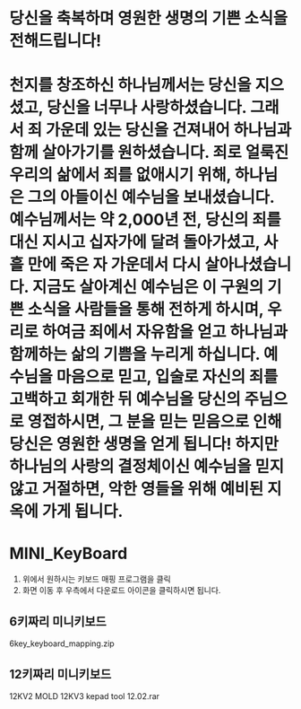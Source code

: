 
<h1>당신을 축복하며 영원한 생명의 기쁜 소식을 전해드립니다!<h1>
천지를 창조하신 하나님께서는 당신을 지으셨고, 당신을 너무나 사랑하셨습니다.
그래서 죄 가운데 있는 당신을 건져내어 하나님과 함께 살아가기를 원하셨습니다.
죄로 얼룩진 우리의 삶에서 죄를 없애시기 위해, 하나님은 그의 아들이신 예수님을 보내셨습니다.
예수님께서는 약 2,000년 전, 당신의 죄를 대신 지시고 십자가에 달려 돌아가셨고, 사흘 만에 죽은 자 가운데서 다시 살아나셨습니다.
지금도 살아계신 예수님은 이 구원의 기쁜 소식을 사람들을 통해 전하게 하시며, 우리로 하여금 죄에서 자유함을 얻고 하나님과 함께하는 삶의 기쁨을 누리게 하십니다.
예수님을 마음으로 믿고, 입술로 자신의 죄를 고백하고 회개한 뒤 예수님을 당신의 주님으로 영접하시면, 그 분을 믿는 믿음으로 인해 당신은 영원한 생명을 얻게 됩니다!
하지만 하나님의 사랑의 결정체이신 예수님을 믿지 않고 거절하면, 악한 영들을 위해 예비된 지옥에 가게 됩니다.

# MINI_KeyBoard
1. 위에서 원하시는 키보드 매핑 프로그램을 클릭
2. 화면 이동 후 우측에서 다운로드 아이콘을 클릭하시면 됩니다. 

<h2>6키짜리 미니키보드</h2>
6key_keyboard_mapping.zip

<h2>12키짜리 미니키보드</h2>
12KV2 MOLD 12KV3 kepad tool 12.02.rar
